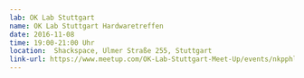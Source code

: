 ```yaml
---
lab: OK Lab Stuttgart
name: OK Lab Stuttgart Hardwaretreffen
date: 2016-11-08
time: 19:00-21:00 Uhr
location:  Shackspace, Ulmer Straße 255, Stuttgart
link-url: https://www.meetup.com/OK-Lab-Stuttgart-Meet-Up/events/nkpphlyvpblb/
---
```

